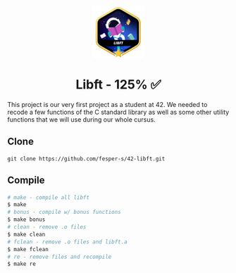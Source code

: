 <div align="center">
<a><img height="120px" src="https://github.com/fesper-s/fesper-s/blob/main/src/42_badges/libftm.png"></a>

# Libft - 125% ✅
</div>
This project is our very first project as a student at 42. We needed to recode a few functions of the C standard library as well as some other utility functions that we will use during our whole cursus.

## Clone
```
git clone https://github.com/fesper-s/42-libft.git
```

## Compile
```bash
# make - compile all libft
$ make
# bonus - compile w/ bonus functions
$ make bonus
# clean - remove .o files 
$ make clean
# fclean - remove .o files and libft.a
$ make fclean
# re - remove files and recompile
$ make re
```
